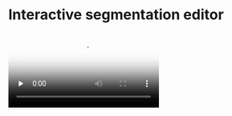 # Interactive segmentation editor
<video id="video" controls="" preload="none" poster="https://github.com/KunyangHan/interactive-segmentation-editor/blob/master/doc/sheep.png">
      <source id="mp4" src="https://github.com/KunyangHan/interactive-segmentation-editor/blob/master/doc/IOG-Click.mp4" type="video/mp4">
      </video>
  
